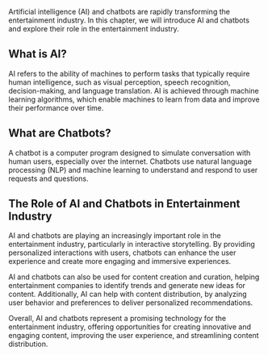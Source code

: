 
Artificial intelligence (AI) and chatbots are rapidly transforming the entertainment industry. In this chapter, we will introduce AI and chatbots and explore their role in the entertainment industry.

What is AI?
-----------

AI refers to the ability of machines to perform tasks that typically require human intelligence, such as visual perception, speech recognition, decision-making, and language translation. AI is achieved through machine learning algorithms, which enable machines to learn from data and improve their performance over time.

What are Chatbots?
------------------

A chatbot is a computer program designed to simulate conversation with human users, especially over the internet. Chatbots use natural language processing (NLP) and machine learning to understand and respond to user requests and questions.

The Role of AI and Chatbots in Entertainment Industry
-----------------------------------------------------

AI and chatbots are playing an increasingly important role in the entertainment industry, particularly in interactive storytelling. By providing personalized interactions with users, chatbots can enhance the user experience and create more engaging and immersive experiences.

AI and chatbots can also be used for content creation and curation, helping entertainment companies to identify trends and generate new ideas for content. Additionally, AI can help with content distribution, by analyzing user behavior and preferences to deliver personalized recommendations.

Overall, AI and chatbots represent a promising technology for the entertainment industry, offering opportunities for creating innovative and engaging content, improving the user experience, and streamlining content distribution.
